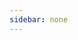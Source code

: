 ```yaml
---
sidebar: none
---
```


<Card :dataSource="dataSource"></Card>

<script>
export default {
  data() {
    return {
      dataSource: [
        {
          url: '/views/javaweb/javaweb.html',
          title: 'Java web基础',
          content: 'Java web 基础学习笔记',
          thumbnail: '/thumbnail/c36a66235ba6e80fd6.jpg'
        },
         {
          url: '/views/git/git.html',
          title: 'Git',
          content: 'Git是一个免费的开源的分布式版本控制系统，旨在快速高效地处理从小型到大型项目的所有内容。',
          thumbnail: '/thumbnail/2134131312313123.jpg'
        },
        {
          url: '/views/spring/spring.html',
          title: 'Spring',
          content: 'Spring是一个轻量级控制反转(IoC)和面向切面(AOP)的容器框架，为依赖项注入，事务管理，Web应用程序，数据访问，消息传递等提供核心支持。',
          thumbnail: '/thumbnail/20160910093722279.png'
        },
        {
          url: '/views/mybatis/mybatis.html',
          title: 'Mybatis',
          content: 'MyBatis 是一款优秀的持久层框架，它支持定制化 SQL、存储过程以及高级映射。MyBatis 避免了几乎所有的 JDBC 代码和手动设置参数以及获取结果集。',
          thumbnail: '/thumbnail/e66_w1080_h692.jpeg'
        },
        {
          url: '/views/springmvc/springmvc.html',
          title: 'Springmvc',
          content: '框架提供了模型-视图-控制的体系结构和可以用来开发灵活、松散耦合的 web 应用程序的组件。',
          thumbnail: '/thumbnail/20160910093722279.png'
        },
        {
          url: '/views/linux/linux.html',
          title: 'Linux',
          content: 'Linux是一套免费使用和自由传播的类Unix操作系统，是一个基于POSIX和Unix的多用户、多任务、支持多线程和多CPU的操作系统。',
          thumbnail: '/thumbnail/14131324131311331.jpg'
        },
        {
          url: '/views/redis/redis.html',
          title: 'Redis',
          content: 'Redis是一个开源的内存中的数据结构存储系统，用作数据库，缓存和消息代理。',
          thumbnail: '/thumbnail/redis-logo.jpg'
        },
        {
          url: '/views/springboot/springboot.html',
          title: 'SpringBoot',
          content: 'Spring Boot是一个为了简化Spring开发的框架。用来监护spring应用开发，约定大于配置，去繁就简，just run 就能创建一个独立的，产品级的应用。',
          thumbnail: '/thumbnail/2fd74dcb35be6d44.jpg'
        },
        {
          url: '/views/vue/vue.html',
          title: 'Vuejs',
          content: 'Vue是一套用于构建用户界面的渐进式框架。与其它大型框架不同的是，Vue 被设计为可以自底向上逐层应用。它的核心库只关注视图层，不仅易于上手，还便于与第三方库或既有项目整合。',
          thumbnail: '/thumbnail/5o8gp7zatp.png'
        },
        {
          url: '/views/lucene-solr/luceneAndSolr.html',
          title: 'Lucene和Solr',
          content: 'Lucene提供基于Java的索引和搜索技术，以及拼写检查，命中突出显示和高级分析/令牌化功能。而Solr是建立在Apache Lucene之上的流行，快速，开源的企业级搜索平台。',
          thumbnail: '/thumbnail/1476656132-7894.jpg'
        },
        {
          url: '/views/docker/docker.html',
          title: 'Docker',
          content: 'Docker是一个开源的引擎，可以轻松的为任何应用创建一个轻量级的、可移植的、自给自足的容器。开发者在电脑上编译测试通过的容器可以批量地在生产环境中部署。',
          thumbnail: '/thumbnail/1hl1evnkof.jpeg'
        }]
    }
  }
}
</script>
